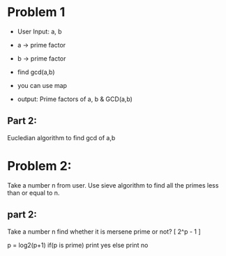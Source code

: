 # Problem 1 
- User Input: a, b 
- a -> prime factor
- b -> prime factor
- find gcd(a,b)
- you can use map

- output:
    Prime factors of a, b & GCD(a,b)
## Part 2:
Eucledian algorithm to find gcd of a,b 

# Problem 2: 
Take a number n from user. 
Use sieve algorithm to find all the primes less than or equal to n.

## part 2: 
Take a number n find whether it is mersene prime or not? [ 2^p - 1 ] 

p = log2(p+1)
if(p is prime) print yes
else print no
